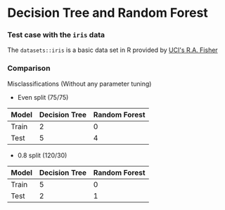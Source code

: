Decision Tree and Random Forest
================

### Test case with the `iris` data

The `datasets::iris` is a basic data set in R provided by [UCI's R.A. Fisher](https://archive.ics.uci.edu/ml/datasets/iris)

### Comparison

Misclassifications (Without any parameter tuning)

-   Even split (75/75)

| Model | Decision Tree | Random Forest |
|-------|---------------|---------------|
| Train | 2             | 0             |
| Test  | 5             | 4             |

-   0.8 split (120/30)

| Model | Decision Tree | Random Forest |
|-------|---------------|---------------|
| Train | 5             | 0             |
| Test  | 2             | 1             |
